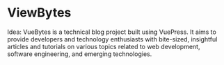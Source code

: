# ViewBytes
Idea: VueBytes is a technical blog project built using VuePress. It aims to provide developers and technology enthusiasts with bite-sized, insightful articles and tutorials on various topics related to web development, software engineering, and emerging technologies.
